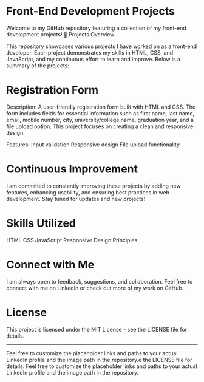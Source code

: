 # Front-End Development Projects

Welcome to my GitHub repository featuring a collection of my front-end development projects! 🚀
Projects Overview

This repository showcases various projects I have worked on as a front-end developer. Each project demonstrates my skills in HTML, CSS, and JavaScript, and my continuous effort to learn and improve. Below is a summary of the projects:

# Registration Form

Description: A user-friendly registration form built with HTML and CSS. The form includes fields for essential information such as first name, last name, email, mobile number, city, university/college name, graduation year, and a file upload option. This project focuses on creating a clean and responsive design.

Features:
        Input validation
        Responsive design
        File upload functionality

# Continuous Improvement

I am committed to constantly improving these projects by adding new features, enhancing usability, and ensuring best practices in web development. Stay tuned for updates and new projects!

# Skills Utilized

HTML
CSS
JavaScript
Responsive Design Principles

# Connect with Me

I am always open to feedback, suggestions, and collaboration. Feel free to connect with me on LinkedIn or check out more of my work on GitHub.

# License

This project is licensed under the MIT License - see the LICENSE file for details.

________________________________________________________________________________________________________________________________________________________________________________________

Feel free to customize the placeholder links and paths to your actual LinkedIn profile and the image path in the repository.e the LICENSE file for details. Feel free to customize the placeholder links and paths to your actual LinkedIn profile and the image path in the repository.

